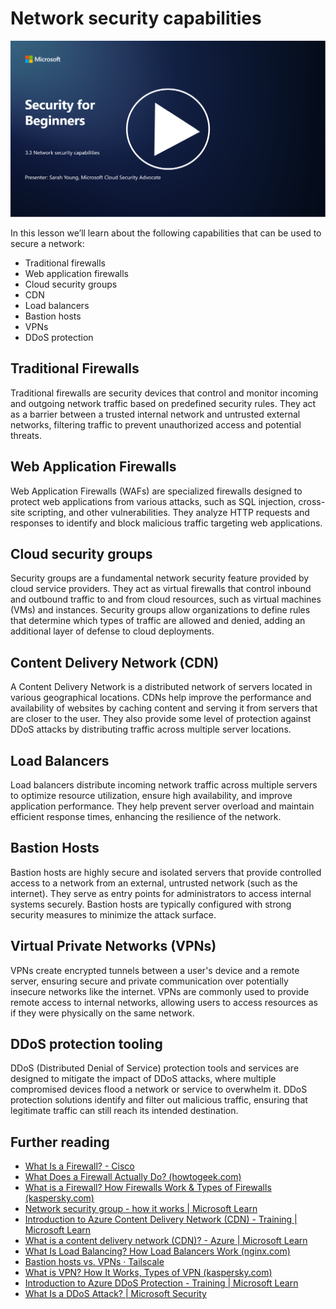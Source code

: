 # Network security capabilities

[![Watch the video](../../images/3-3_placeholder.png)](https://learn-video.azurefd.net/vod/player?id=b2a4a548-d129-4add-ba68-eca416ec65bc)

In this lesson we’ll learn about the following capabilities that can be used to secure a network:

 - Traditional firewalls
 - Web application firewalls
 - Cloud security groups
 - CDN
 - Load balancers
 - Bastion hosts
 - VPNs
 - DDoS protection

## Traditional Firewalls

Traditional firewalls are security devices that control and monitor incoming and outgoing network traffic based on predefined security rules. They act as a barrier between a trusted internal network and untrusted external networks, filtering traffic to prevent unauthorized access and potential threats.

## Web Application Firewalls

Web Application Firewalls (WAFs) are specialized firewalls designed to protect web applications from various attacks, such as SQL injection, cross-site scripting, and other vulnerabilities. They analyze HTTP requests and responses to identify and block malicious traffic targeting web applications.

## Cloud security groups

Security groups are a fundamental network security feature provided by cloud service providers. They act as virtual firewalls that control inbound and outbound traffic to and from cloud resources, such as virtual machines (VMs) and instances. Security groups allow organizations to define rules that determine which types of traffic are allowed and denied, adding an additional layer of defense to cloud deployments.

## Content Delivery Network (CDN)

A Content Delivery Network is a distributed network of servers located in various geographical locations. CDNs help improve the performance and availability of websites by caching content and serving it from servers that are closer to the user. They also provide some level of protection against DDoS attacks by distributing traffic across multiple server locations.

## Load Balancers

Load balancers distribute incoming network traffic across multiple servers to optimize resource utilization, ensure high availability, and improve application performance. They help prevent server overload and maintain efficient response times, enhancing the resilience of the network.

## Bastion Hosts

Bastion hosts are highly secure and isolated servers that provide controlled access to a network from an external, untrusted network (such as the internet). They serve as entry points for administrators to access internal systems securely. Bastion hosts are typically configured with strong security measures to minimize the attack surface.

## Virtual Private Networks (VPNs)

VPNs create encrypted tunnels between a user's device and a remote server, ensuring secure and private communication over potentially insecure networks like the internet. VPNs are commonly used to provide remote access to internal networks, allowing users to access resources as if they were physically on the same network.

## DDoS protection tooling

DDoS (Distributed Denial of Service) protection tools and services are designed to mitigate the impact of DDoS attacks, where multiple compromised devices flood a network or service to overwhelm it. DDoS protection solutions identify and filter out malicious traffic, ensuring that legitimate traffic can still reach its intended destination.

## Further reading

- [What Is a Firewall? - Cisco](https://www.cisco.com/c/en/us/products/security/firewalls/what-is-a-firewall.html#~types-of-firewalls)
- [What Does a Firewall Actually Do? (howtogeek.com)](https://www.howtogeek.com/144269/htg-explains-what-firewalls-actually-do/)
- [What is a Firewall? How Firewalls Work & Types of Firewalls (kaspersky.com)](https://www.kaspersky.com/resource-center/definitions/firewall)
- [Network security group - how it works | Microsoft Learn](https://learn.microsoft.com/en-us/azure/virtual-network/network-security-group-how-it-works)
- [Introduction to Azure Content Delivery Network (CDN) - Training | Microsoft Learn](https://learn.microsoft.com/en-us/training/modules/intro-to-azure-content-delivery-network/?WT.mc_id=academic-96948-sayoung)
- [What is a content delivery network (CDN)? - Azure | Microsoft Learn](https://learn.microsoft.com/en-us/azure/cdn/cdn-overview?WT.mc_id=academic-96948-sayoung)
- [What Is Load Balancing? How Load Balancers Work (nginx.com)](https://www.nginx.com/resources/glossary/load-balancing/)
- [Bastion hosts vs. VPNs · Tailscale](https://tailscale.com/learn/bastion-hosts-vs-vpns/)
- [What is VPN? How It Works, Types of VPN (kaspersky.com)](https://www.kaspersky.com/resource-center/definitions/what-is-a-vpn)
- [Introduction to Azure DDoS Protection - Training | Microsoft Learn](https://learn.microsoft.com/en-us/training/modules/introduction-azure-ddos-protection/?WT.mc_id=academic-96948-sayoung)
- [What Is a DDoS Attack? | Microsoft Security](https://www.microsoft.com/en-us/security/business/security-101/what-is-a-ddos-attack?WT.mc_id=academic-96948-sayoung)


